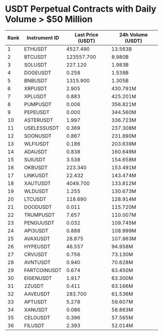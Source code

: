 # USDT Perpetual Contracts with Daily Volume > $50 Million

| Rank | Instrument ID | Last Price (USDT) | 24h Volume (USDT) |
|------|---------------|-------------------|-------------------|
| 1 | ETHUSDT | 4527.490 | 13.563B |
| 2 | BTCUSDT | 123557.700 | 8.980B |
| 3 | SOLUSDT | 227.120 | 1.983B |
| 4 | DOGEUSDT | 0.258 | 1.538B |
| 5 | BNBUSDT | 1315.900 | 1.305B |
| 6 | XRPUSDT | 2.905 | 430.791M |
| 7 | XPLUSDT | 0.883 | 425.201M |
| 8 | PUMPUSDT | 0.006 | 356.821M |
| 9 | PEPEUSDT | 0.000 | 344.560M |
| 10 | ASTERUSDT | 1.997 | 336.723M |
| 11 | USELESSUSDT | 0.369 | 237.308M |
| 12 | SOONUSDT | 0.867 | 231.890M |
| 13 | WLFIUSDT | 0.186 | 203.639M |
| 14 | ADAUSDT | 0.838 | 160.649M |
| 15 | SUIUSDT | 3.538 | 154.658M |
| 16 | OKBUSDT | 223.340 | 153.491M |
| 17 | LINKUSDT | 22.432 | 143.474M |
| 18 | XAUTUSDT | 4049.700 | 133.812M |
| 19 | WLDUSDT | 1.255 | 130.673M |
| 20 | LTCUSDT | 118.690 | 128.914M |
| 21 | DOODUSDT | 0.011 | 115.720M |
| 22 | TRUMPUSDT | 7.657 | 110.007M |
| 23 | PENGUUSDT | 0.032 | 109.745M |
| 24 | API3USDT | 0.888 | 108.999M |
| 25 | AVAXUSDT | 28.875 | 107.863M |
| 26 | HYPEUSDT | 46.557 | 94.958M |
| 27 | CRVUSDT | 0.756 | 73.130M |
| 28 | AVNTUSDT | 0.940 | 70.628M |
| 29 | FARTCOINUSDT | 0.674 | 63.450M |
| 30 | EIGENUSDT | 1.917 | 63.300M |
| 31 | 2ZUSDT | 0.411 | 63.166M |
| 32 | AAVEUSDT | 283.700 | 61.536M |
| 33 | APTUSDT | 5.278 | 59.607M |
| 34 | XANUSDT | 0.086 | 58.863M |
| 35 | CELOUSDT | 0.396 | 57.565M |
| 36 | FILUSDT | 2.393 | 52.014M |
